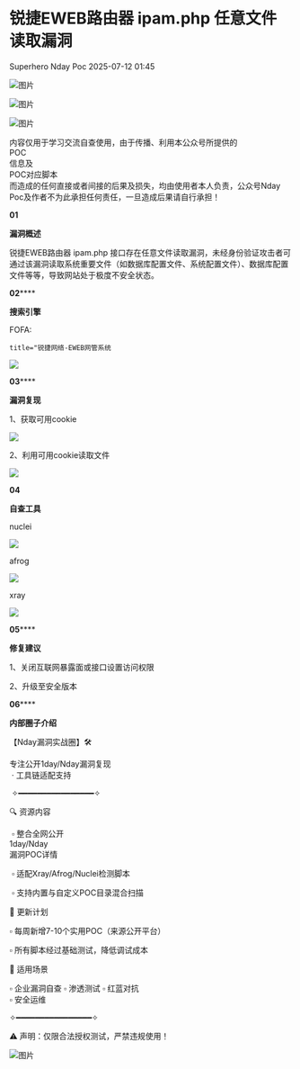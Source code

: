 #  锐捷EWEB路由器 ipam.php 任意文件读取漏洞  
Superhero  Nday Poc   2025-07-12 01:45  
  
![图片](https://mmbiz.qpic.cn/mmbiz_png/Melo944GVOJECe5vg2C5YWgpyo1D5bCkYN4sZibCVo6EFo0N9b7Kib4I4N6j6Y10tynLOdgov9ibUmaNwW5yeoCbQ/640?wx_fmt=other&from=appmsg&wxfrom=5&wx_lazy=1&wx_co=1&tp=webp "")  
  
![图片](https://mmbiz.qpic.cn/mmbiz_png/Melo944GVOJECe5vg2C5YWgpyo1D5bCkhic5lbbPcpxTLtLccZ04WhwDotW7g2b3zBgZeS5uvFH4dxf0tj0Rutw/640?wx_fmt=other&from=appmsg&wxfrom=5&wx_lazy=1&wx_co=1&tp=webp "")  
  
![图片](https://mmbiz.qpic.cn/mmbiz_png/Melo944GVOJECe5vg2C5YWgpyo1D5bCk524CiapZejYicic1Hf8LPt8qR893A3IP38J3NMmskDZjyqNkShewpibEfA/640?wx_fmt=other&from=appmsg&wxfrom=5&wx_lazy=1&wx_co=1&tp=webp "")  
  
内容仅用于学习交流自查使用，由于传播、利用本公众号所提供的  
POC  
信息及  
POC对应脚本  
而造成的任何直接或者间接的后果及损失，均由使用者本人负责，公众号Nday Poc及作者不为此承担任何责任，一旦造成后果请自行承担！  
  
  
**01**  
  
**漏洞概述**  
  
  
锐捷EWEB路由器 ipam.php 接口存在任意文件读取漏洞，未经身份验证攻击者可通过该漏洞读取系统重要文件（如数据库配置文件、系统配置文件）、数据库配置文件等等，导致网站处于极度不安全状态。  
  
**02******  
  
**搜索引擎**  
  
  
FOFA:  
```
title="锐捷网络-EWEB网管系统
```  
  
![](https://mmbiz.qpic.cn/sz_mmbiz_png/wnJTy44dqwKlKagmGiagojVJXLX5xumtvNbIJReh0QxfG9YufibgI2tXWKdPfP2aNcPvwNHiaT5MlK3mvQ2U7lvlw/640?wx_fmt=png&from=appmsg "")  
  
  
**03******  
  
**漏洞复现**  
  
1、获取可用cookie  
  
![](https://mmbiz.qpic.cn/sz_mmbiz_png/wnJTy44dqwKlKagmGiagojVJXLX5xumtvcJcBw7hBSrfwCbAuM1EI69KJiaokayXETibNcmWOUNwMxSfbNb21QUHg/640?wx_fmt=png&from=appmsg "")  
  
2、利用可用cookie读取文件  
  
![](https://mmbiz.qpic.cn/sz_mmbiz_png/wnJTy44dqwKlKagmGiagojVJXLX5xumtvREYXfZiaJZYnpwSibBEJmY0TOB91by1fGHt8Xxc1U9UW5KjjREcbYhNA/640?wx_fmt=png&from=appmsg "")  
  
  
**04**  
  
**自查工具**  
  
  
nuclei  
  
![](https://mmbiz.qpic.cn/sz_mmbiz_png/wnJTy44dqwKlKagmGiagojVJXLX5xumtvF4VlFAvLjpicw4ZD1Rqv8ExsTk72wyakFuopR7rbxYHGxFPAGq9nXOg/640?wx_fmt=png&from=appmsg "")  
  
afrog  
  
![](https://mmbiz.qpic.cn/sz_mmbiz_png/wnJTy44dqwKlKagmGiagojVJXLX5xumtvD5ibNYEqiaAlosxsNKCD3Q8GbSNjrOuia4ytbgta2QuDC4TY8nDqiapdzw/640?wx_fmt=png&from=appmsg "")  
  
xray  
  
![](https://mmbiz.qpic.cn/sz_mmbiz_png/wnJTy44dqwKlKagmGiagojVJXLX5xumtv3d2fNUicCXpRpEicE9MWuduQzdujicTIZ3XiabZjAVy1lNUiaWIm54vaOag/640?wx_fmt=png&from=appmsg "")  
  
  
**05******  
  
**修复建议**  
  
  
1、关闭互联网暴露面或接口设置访问权限  
  
2、升级至安全版本  
  
  
**06******  
  
**内部圈子介绍**  
  
  
【Nday漏洞实战圈】🛠️   
  
专注公开1day/Nday漏洞复现  
 · 工具链适配支持  
  
 ✧━━━━━━━━━━━━━━━━✧   
  
🔍 资源内容  
  
 ▫️ 整合全网公开  
1day/Nday  
漏洞POC详情  
  
 ▫️ 适配Xray/Afrog/Nuclei检测脚本  
  
 ▫️ 支持内置与自定义POC目录混合扫描   
  
🔄 更新计划   
  
▫️ 每周新增7-10个实用POC（来源公开平台）   
  
▫️ 所有脚本经过基础测试，降低调试成本   
  
🎯 适用场景   
  
▫️ 企业漏洞自查 ▫️ 渗透测试 ▫️ 红蓝对抗   
▫️ 安全运维  
  
✧━━━━━━━━━━━━━━━━✧   
  
⚠️ 声明：仅限合法授权测试，严禁违规使用！  
  
![图片](https://mmbiz.qpic.cn/sz_mmbiz_png/wnJTy44dqwL3ibS1g2m2lT43sfSu19lEhicMFmdMDQN5oc6MW7xnkAT0cYo3PoZdf8CicjIFw2eSwN20ogfBN8vog/640?wx_fmt=png&from=appmsg&watermark=1&wxfrom=5&wx_lazy=1&tp=webp "")  
  
  
